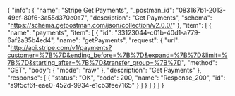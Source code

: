 {
  "info": {
    "name": "Stripe Get Payments",
    "_postman_id": "083167b1-2013-49ef-80f6-3a55d370e0a7",
    "description": "Get Payments",
    "schema": "https://schema.getpostman.com/json/collection/v2.0.0/"
  },
  "item": [
    {
      "name": "payments",
      "item": [
        {
          "id": "33123044-c01b-40d1-a779-6af2a35b4ed4",
          "name": "getPayments",
          "request": {
            "url": "http://api.stripe.com/v1/payments?customer=%7B%7D&ending_before=%7B%7D&expand=%7B%7D&limit=%7B%7D&starting_after=%7B%7D&transfer_group=%7B%7D",
            "method": "GET",
            "body": {
              "mode": "raw"
            },
            "description": "Get Payments"
          },
          "response": [
            {
              "status": "OK",
              "code": 200,
              "name": "Response_200",
              "id": "a9f5cf6f-eae0-452d-9934-e1cb3fee7165"
            }
          ]
        }
      ]
    }
  ]
}